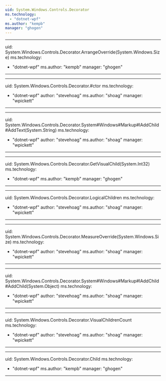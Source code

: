 ```yaml
---
uid: System.Windows.Controls.Decorator
ms.technology: 
  - "dotnet-wpf"
ms.author: "kempb"
manager: "ghogen"
---
```


---
uid: System.Windows.Controls.Decorator.ArrangeOverride(System.Windows.Size)
ms.technology: 
  - "dotnet-wpf"
ms.author: "kempb"
manager: "ghogen"
---

---
uid: System.Windows.Controls.Decorator.#ctor
ms.technology: 
  - "dotnet-wpf"
author: "stevehoag"
ms.author: "shoag"
manager: "wpickett"
---

---
uid: System.Windows.Controls.Decorator.System#Windows#Markup#IAddChild#AddText(System.String)
ms.technology: 
  - "dotnet-wpf"
author: "stevehoag"
ms.author: "shoag"
manager: "wpickett"
---

---
uid: System.Windows.Controls.Decorator.GetVisualChild(System.Int32)
ms.technology: 
  - "dotnet-wpf"
ms.author: "kempb"
manager: "ghogen"
---

---
uid: System.Windows.Controls.Decorator.LogicalChildren
ms.technology: 
  - "dotnet-wpf"
author: "stevehoag"
ms.author: "shoag"
manager: "wpickett"
---

---
uid: System.Windows.Controls.Decorator.MeasureOverride(System.Windows.Size)
ms.technology: 
  - "dotnet-wpf"
author: "stevehoag"
ms.author: "shoag"
manager: "wpickett"
---

---
uid: System.Windows.Controls.Decorator.System#Windows#Markup#IAddChild#AddChild(System.Object)
ms.technology: 
  - "dotnet-wpf"
author: "stevehoag"
ms.author: "shoag"
manager: "wpickett"
---

---
uid: System.Windows.Controls.Decorator.VisualChildrenCount
ms.technology: 
  - "dotnet-wpf"
author: "stevehoag"
ms.author: "shoag"
manager: "wpickett"
---

---
uid: System.Windows.Controls.Decorator.Child
ms.technology: 
  - "dotnet-wpf"
ms.author: "kempb"
manager: "ghogen"
---
